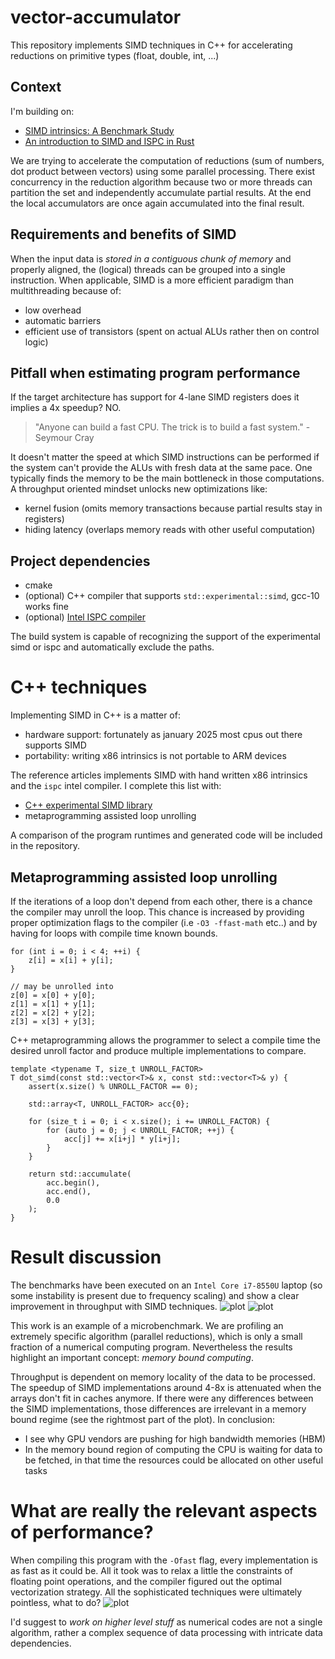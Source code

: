 # vector-accumulator
This repository implements SIMD techniques in C++ for accelerating reductions on primitive types (float, double, int, ...)


## Context
I'm building on:
  * [SIMD intrinsics: A Benchmark Study](https://ishuah.com/2021/12/19/a-benchmark-study-simd-intrinsics/)
  * [An introduction to SIMD and ISPC in Rust](https://state.smerity.com/smerity/state/01E8RNH7HRRJT2A63NSX3N6SP1)

We are trying to accelerate the computation of reductions (sum of numbers, dot product between vectors) using some parallel processing. There exist concurrency in the reduction algorithm because two or more threads can partition the set and independently accumulate partial results. At the end the local accumulators are once again accumulated into the final result.


## Requirements and benefits of SIMD
When the input data is *stored in a contiguous chunk of memory* and properly aligned, the (logical) threads can be grouped into a single instruction. When applicable, SIMD is a more efficient paradigm than multithreading because of:
  * low overhead
  * automatic barriers
  * efficient use of transistors (spent on actual ALUs rather then on control logic)


## Pitfall when estimating program performance
If the target architecture has support for 4-lane SIMD registers does it implies a 4x speedup? NO.
>"Anyone can build a fast CPU. The trick is to build a fast system." - Seymour Cray

It doesn't matter the speed at which SIMD instructions can be performed if the system can't provide the ALUs with fresh data at the same pace. One typically finds the memory to be the main bottleneck in those computations. A throughput oriented mindset unlocks new optimizations like:
  * kernel fusion (omits memory transactions because partial results stay in registers)
  * hiding latency (overlaps memory reads with other useful computation)


## Project dependencies
  * cmake
  * (optional) C++ compiler that supports `std::experimental::simd`, gcc-10 works fine
  * (optional) [Intel ISPC compiler](https://github.com/ispc/ispc)

The build system is capable of recognizing the support of the experimental simd or ispc and automatically exclude the paths.


# C++ techniques
Implementing SIMD in C++ is a matter of:
  * hardware support: fortunately as january 2025 most cpus out there supports SIMD
  * portability: writing x86 intrinsics is not portable to ARM devices

The reference articles implements SIMD with hand written x86 intrinsics and the `ispc` intel compiler. I complete this list with:
  * [C++ experimental SIMD library](https://en.cppreference.com/w/cpp/experimental/simd)
  * metaprogramming assisted loop unrolling

A comparison of the program runtimes and generated code will be included in the repository.


## Metaprogramming assisted loop unrolling
If the iterations of a loop don't depend from each other, there is a chance the compiler may unroll the loop. This chance is increased by providing proper optimization flags to the compiler (i.e `-O3 -ffast-math` etc..) and by having for loops with compile time known bounds.

```(c)
for (int i = 0; i < 4; ++i) {
    z[i] = x[i] + y[i];
}

// may be unrolled into
z[0] = x[0] + y[0];
z[1] = x[1] + y[1];
z[2] = x[2] + y[2];
z[3] = x[3] + y[3];
```

C++ metaprogramming allows the programmer to select a compile time the desired unroll factor and produce multiple implementations to compare.

```(c++)
template <typename T, size_t UNROLL_FACTOR>
T dot_simd(const std::vector<T>& x, const std::vector<T>& y) {
    assert(x.size() % UNROLL_FACTOR == 0);

	std::array<T, UNROLL_FACTOR> acc{0};

	for (size_t i = 0; i < x.size(); i += UNROLL_FACTOR) {
		for (auto j = 0; j < UNROLL_FACTOR; ++j) {
			acc[j] += x[i+j] * y[i+j];
		}
	}

	return std::accumulate(
		acc.begin(),
		acc.end(),
		0.0
	);
}
```

# Result discussion
The benchmarks have been executed on an `Intel Core i7-8550U` laptop (so some instability is present due to frequency scaling) and show a clear improvement in throughput with SIMD techniques.
![plot](./img/intel-i7-dot-throughput.png)
![plot](./img/intel-i7-dot-speedup.png)

This work is an example of a microbenchmark. We are profiling an extremely specific algorithm (parallel reductions), which is only a small fraction of a numerical computing program. Nevertheless the results highlight an important concept: *memory bound computing*.

Throughput is dependent on memory locality of the data to be processed. The speedup of SIMD implementations around 4-8x is attenuated when the arrays don't fit in caches anymore. If there were any differences between the SIMD implementations, those differences are irrelevant in a memory bound regime (see the rightmost part of the plot). In conclusion:
  * I see why GPU vendors are pushing for high bandwidth memories (HBM)
  * In the memory bound region of computing the CPU is waiting for data to be fetched, in that time the resources could be allocated on other useful tasks

# What are really the relevant aspects of performance?
When compiling this program with the `-Ofast` flag, every implementation is as fast as it could be. All it took was to relax a little the constraints of floating point operations, and the compiler figured out the optimal vectorization strategy. All the sophisticated techniques were ultimately pointless, what to do?
![plot](./img/ofast_double_heap_memory_throughput.png)

I'd suggest to *work on higher level stuff* as numerical codes are not a single algorithm, rather a complex sequence of data processing with intricate data dependencies.
